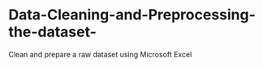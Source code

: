 # Data-Cleaning-and-Preprocessing-the-dataset-
Clean and prepare a raw dataset using Microsoft Excel 
